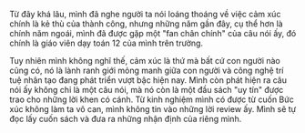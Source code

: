 Từ đây khá lâu, mình đã nghe người ta nói loáng thoáng về việc cảm xúc chính là kẻ thù của thành công, nhưng những năm gần đây, cụ thể hơn là chính năm ngoái, mình đã được gặp một "fan chân chính" của câu nói ấy, đó chính là giáo viên dạy toán 12 của mình trên trường.

Tuy nhiên mình không nghĩ thế, cảm xúc là thứ mà bất cứ con người nào cũng có, nó là lành ranh giới mỏng manh giữa con người và công nghệ trí tuệ nhân tạo đang phát triển vượt bậc hiện nay. Mình còn phát hiện ra câu nói ấy không chỉ là một câu nói, mà nó còn là một đầu sách "uy tín" được trao cho những lời khen có cánh. Từ kinh nghiệm mình có được từ cuốn Bức xúc không làm ta vô can, mình không tin vào những lời review ấy. Mình sẽ tự đọc lấy cuốn sách và đưa ra những nhận định của riêng mình.

